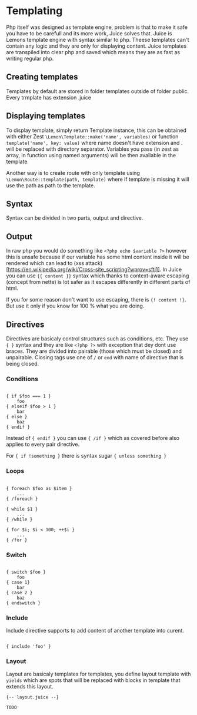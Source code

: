 # Templating

Php itself was designed as template engine, problem is that to make it safe you have to be carefull and its more work, Juice solves that. Juice is Lemons template engine with syntax similar to php. Theese templates can't contain any logic and they are only for displaying content. Juice templates are transpiled into clear php and saved which means they are as fast as writing regular php.

## Creating templates

Templates by default are stored in folder templates outside of folder public. Every trmplate has extension .juice

## Displaying templates

To display template, simply return Template instance, this can be obtained with either Zest `\Lemon\Template::make('name', variables)` or function `template('name', key: value)` where name doesn't have extension and . will be replaced with directory separator. Variables you pass (in zest as array, in function using named arguments) will be then available in the template.

Another way is to create route with only template using `\Lemon\Route::template(path, template)` where if template is missing it will use the path as path to the template.

## Syntax

Syntax can be divided in two parts, output and directive.

## Output

In raw php you would do something like `<?php echo $variable ?>` however this is unsafe because if our variable has some html content inside it will be rendered which can lead to (xss attack)[https://en.wikipedia.org/wiki/Cross-site_scripting?wprov=sfti1]. In Juice you can use `{{ content }}` syntax which thanks to context-aware escaping (concept from nette) is lot safer as it escapes differently in different parts of html.

If you for some reason don't want to use escaping, there is `{! content !}`. But use it only if you know for 100 % what you are doing.

## Directives

Directives are basicaly control structures such as conditions, etc. They use `{ }` syntax and they are like `<?php ?>` with exception that dey dont use braces. They are divided into pairable (those which must be closed) and unpairable. Closing tags use one of `/` or `end` with name of directive that is being closed.

### Conditions

```juice

{ if $foo === 1 }
    foo
{ elseif $foo > 1 } 
    bar
{ else }
    baz 
{ endif }

```

Instead of `{ endif }` you can use `{ /if }` which as covered before also applies to every pair directive.

For `{ if !something }` there is syntax sugar `{ unless something }`

### Loops

```juice

{ foreach $foo as $item }
    ...
{ /foreach }

{ while $1 }
    ...
{ /while }

{ for $i; $i < 100; ++$i }
    ...
{ /for }

```

### Switch

```juice

{ switch $foo }
    foo
{ case 1} 
    bar
{ case 2 }
    baz 
{ endswitch }

```

### Include

Include directive supports to add content of another template into curent.

```

{ include 'foo' }

```

### Layout
    
Layout are basicaly templates for templates, you define layout template with `yields` which are spots that will be replaced with blocks in template that extends this layout.

```
{-- layout.juice --}

TODO
    
```
